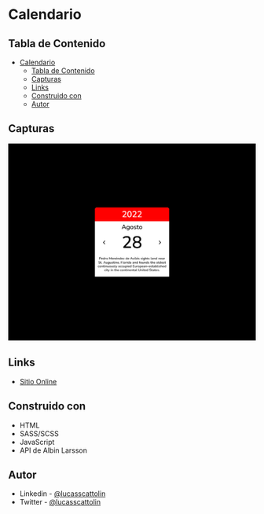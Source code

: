 # Calendario

## Tabla de Contenido

- [Calendario](#calendario)
  - [Tabla de Contenido](#tabla-de-contenido)
  - [Capturas](#capturas)
  - [Links](#links)
  - [Construido con](#construido-con)
  - [Autor](#autor)

## Capturas

<p align="center">
  <img src="src/img/final/Desktop.png" width="900">
</p>

## Links

- [Sitio Online](https://dulcet-kitsune-f0af94.netlify.app/)

## Construido con

- HTML
- SASS/SCSS
- JavaScript
- API de Albin Larsson

## Autor

- Linkedin - [@lucasscattolin](https://www.linkedin.com/in/lucas-scattolin/)
- Twitter - [@lucasscattolin](https://www.twitter.com/lucasscattolin)

